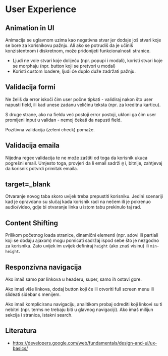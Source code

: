 # User Experience

## Animation in UI

Animacija se uglavnom uzima kao negativna stvar jer dodaje još stvari koje se bore za korisnikovu pažnju. Ali ako se potrudiš da je učiniš konzistentnom i diskretnom, može pridonijeti funkcionalnosti stranice.
* Ljudi ne vole stvari koje dolijeću (npr. popupi i modali), koristi stvari koje se morphaju (npr. button koji se pretvori u modal)
* Koristi custom loadere, ljudi će duplo duže zadržati pažnju.

## Validacija formi

Ne želiš da error iskoči čim user počne tipkati - validiraj nakon što user napusti field, ili kad unese zadanu veličinu teksta (npr. za kreditnu karticu).

S druge strane, ako na fieldu već postoji error postoji, ukloni ga čim user promijeni input u validan - nemoj čekati da napusti field.

Pozitivna validacija (zeleni check) pomaže.

## Validacija emaila

Nijedna regex validacija te ne može zaštiti od toga da korisnik ukuca pogrešni email. Umjesto toga, provjeri da li email sadrži `@` i, bitnije, zahtjevaj da korisnik potvrdi primitak emaila.

## target=_blank

Otvaranje novog taba skoro uvijek treba prepustiti korisniku. Jedini scenariji kad je opravdano su slučaj kada korisnik radi na nečem ili je pokrenuo audio/video, gdje bi otvaranje linka u istom tabu prekinulo taj rad.

## Content Shifting

Prilikom početnog loada stranice, dinamični elementi (npr. adovi ili partiali koji se dodaju ajaxom) mogu pomicati sadržaj ispod sebe što je nezgodno za korisnika. Zato uvijek im uvijek definiraj `height` (ako znaš visinu) ili `min-height`.

## Responzivna navigacija

Ako imaš samo par linkova u headeru, super, samo ih ostavi gore.

Ako imaš više linkova, dodaj button koji će ili otvoriti full screen menu ili slideati sidebar s menijem.

Ako imaš kompliciranu navigaciju, analitikom probaj odrediti koji linkovi su ti nebitni (npr. terms ne trebaju biti u glavnog navigaciji). Ako imaš milijun sekcija i stranica, istakni search.

## Literatura

* https://developers.google.com/web/fundamentals/design-and-ui/ux-basics/
